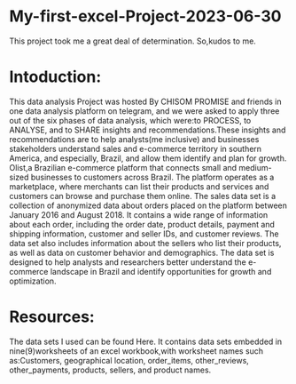 # My-first-excel-Project-2023-06-30
This project took me a great deal of determination. So,kudos to me.
![]()

# Intoduction:

This data analysis Project was hosted By CHISOM PROMISE and friends in one data analysis platform on telegram, and we were asked to apply three out of  the six phases of data analysis, which were:to PROCESS, to ANALYSE, and to SHARE insights and recommendations.These insights and recommendations are to help analysts(me inclusive) and businesses stakeholders understand sales and e-commerce territory in southern America, and especially, Brazil, and allow them identify and plan for growth. 
Olist,a Brazilian e-commerce platform that connects small and medium-sized businesses to customers across Brazil. The platform operates as a marketplace, where merchants can list their products and services and customers can browse and purchase them online.
The sales data set is a collection of anonymized data about orders placed on the platform between January 2016 and August 2018. It contains a wide range of information about each order, including the order date, product details, payment and shipping information, customer and seller IDs, and customer reviews. The data set also includes information about the sellers who list their products, as well as data on customer behavior and demographics. The data set is designed to help analysts and researchers better understand the e-commerce landscape in Brazil and identify opportunities for growth and optimization.

# Resources:
The data sets I used can be found Here. It contains data sets embedded in nine(9)worksheets of an excel workbook,with worksheet names such as:Customers, geographical location, order_items, other_reviews, other_payments, products, sellers, and product names. 

